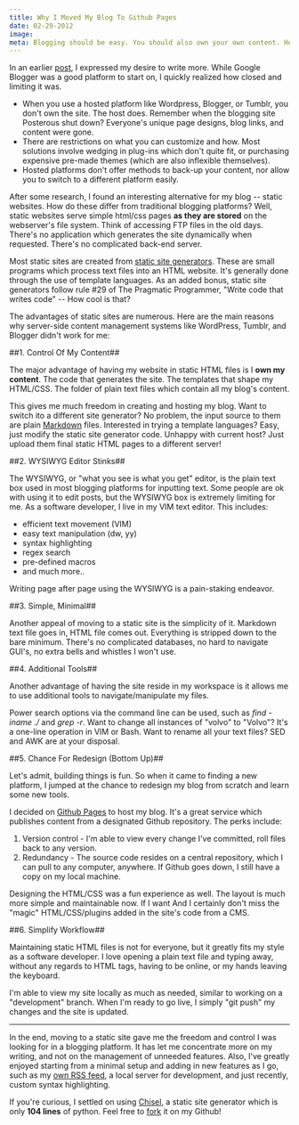 ```yaml
---
title: Why I Moved My Blog To Github Pages
date: 02-29-2012
image:
meta: Blogging should be easy. You should also own your own content. Here's why I moved my blog to Github Pages and used a Static Site Generator.
---
```


In an earlier [post][1], I expressed my desire to write more. While Google Blogger was a good platform to start on, I quickly realized how closed and limiting it was.

*  When you use a hosted platform like Wordpress, Blogger, or Tumblr, you don't own the site. The host does. Remember when the blogging site Posterous shut down? Everyone's unique page designs, blog links, and content were gone.
* There are restrictions on what you can customize and how. Most solutions involve wedging in plug-ins which don't quite fit, or purchasing expensive pre-made themes (which are also inflexible themselves).
* Hosted platforms don't offer methods to back-up your content, nor allow you to switch to a different platform easily.

After some research, I found an interesting alternative for my blog -- static websites. How do these differ from traditional blogging platforms? Well, static websites serve simple html/css pages **as they are stored** on the webserver's file system. Think of accessing FTP files in the old days. There's no application which generates the site dynamically when requested. There's no complicated back-end server.

Most static sites are created from [static site generators][3]. These are small programs which process text files into an HTML website. It's generally done through the use of template languages. As an added bonus, static site generators follow rule #29 of The Pragmatic Programmer, "Write code that writes code" -- How cool is that?  

The advantages of static sites are numerous. Here are the main reasons why server-side content management systems like WordPress, Tumblr, and Blogger didn't work for me:

##1. Control Of My Content##

The major advantage of having my website in static HTML files is I **own my content**. The code that generates the site. The templates that shape my HTML/CSS. The folder of plain text files which contain all my blog's content.

This gives me much freedom in creating and hosting my blog. Want to switch ito a different site generator? No problem, the input source to them are plain [Markdown][5] files. Interested in trying a template languages? Easy, just modify the static site generator code. Unhappy with current host? Just upload them final static HTML pages to a different server!

##2. WYSIWYG Editor Stinks##

The WYSIWYG, or "what you see is what you get" editor, is the plain text box used in most blogging platforms for inputting text. Some people are ok with using it to edit posts, but the WYSIWYG box is extremely limiting for me. As a software developer, I live in my VIM text editor. This includes:

+ efficient text movement (VIM)
+ easy text manipulation (dw, yy)
+ syntax highlighting
+ regex search
+ pre-defined macros
+ and much more..

Writing page after page using the WYSIWYG is a pain-staking endeavor.

##3. Simple, Minimal##

Another appeal of moving to a static site is the simplicity of it. Markdown text file goes in, HTML file comes out. Everything is stripped down to the bare minimum. There's no complicated databases, no hard to navigate GUI's, no extra bells and whistles I won't use.

##4. Additional Tools##

Another advantage of having the site reside in my workspace is it allows me to use additional tools to navigate/manipulate my files.

Power search options via the command line can be used, such as *find -iname ./* and *grep -r*. Want to change all instances of "volvo" to "Volvo"? It's a one-line operation in VIM or Bash. Want to rename all your text files? SED and AWK are at your disposal.

##5. Chance For Redesign (Bottom Up)##

Let's admit, building things is fun. So when it came to finding a new platform, I jumped at the chance to redesign my blog from scratch and learn some new tools.

I decided on [Github Pages][2] to host my blog. It's a great service which publishes content from a designated Github repository. The perks include:

1. Version control - I'm able to view every change I've committed, roll files back to any version.
2. Redundancy - The source code resides on a central repository, which I can pull to any computer, anywhere. If Github goes down, I still have a copy on my local machine.

Designing the HTML/CSS was a fun experience as well. The layout is much more simple and maintainable now. If I want And I certainly don't miss the "magic" HTML/CSS/plugins added in the site's code from a CMS.

##6. Simplify Workflow##

Maintaining static HTML files is not for everyone, but it greatly fits my style as a software developer. I love opening a plain text file and typing away, without any regards to HTML tags, having to be online, or my hands leaving the keyboard.

I'm able to view my site locally as much as needed, similar to working on a "development" branch. When I'm ready to go live, I simply "git push" my changes and the site is updated.

<hr>

In the end, moving to a static site gave me the freedom and control I was looking for in a blogging platform. It has let me concentrate more on my writing, and not on the management of unneeded features. Also, I've greatly enjoyed starting from a minimal setup and adding in new features as I go, such as my [own RSS feed][7], a local server for development, and just recently, custom syntax highlighting.

If you're curious, I settled on using [Chisel][4], a static site generator which is only **104 lines** of python. Feel free to [fork][6] it on my Github!

[1]: /blog/2012/farewell-blogger.html
[2]: http://pages.github.com/
[3]: http://iwantmyname.com/blog/2011/02/list-static-website-generators.html
[4]: https://github.com/dz/chisel
[5]: http://tedwise.com/markdown/
[6]: https://github.com/alexle/alexle.github.com
[7]: /blog/2012/create-an-rss-feed-from-scratch.html
